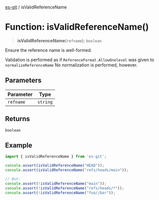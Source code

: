 [es-git](../globals.md) / isValidReferenceName

# Function: isValidReferenceName()

> **isValidReferenceName**(`refname`): `boolean`

Ensure the reference name is well-formed.

Validation is performed as if `ReferenceFormat.AllowOnelevel`
was given to `normalizeReferenceName`
No normalization is performed, however.

## Parameters

| Parameter | Type |
| ------ | ------ |
| `refname` | `string` |

## Returns

`boolean`

## Example

```ts
import { isValidReferenceName } from 'es-git';

console.assert(isValidReferenceName("HEAD"));
console.assert(isValidReferenceName("refs/heads/main"));

// But:
console.assert(!isValidReferenceName("main"));
console.assert(!isValidReferenceName("refs/heads/*"));
console.assert(!isValidReferenceName("foo//bar"));
```
